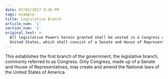 ```yaml
---
date: 07/02/2017 9:36 PM
tags: example
title: Legislative Branch
article_num: '1'
section_num: '1'
original_text: >-
  All legislative Powers herein granted shall be vested in a Congress of the
  United States, which shall consist of a Senate and House of Representatives.
---
```

This establishes the first branch of the government, the legislative branch, commonly referred to as Congress. Only Congress, made up of a Senate and House of Representatives, may create and amend the National laws of the United States of America.
